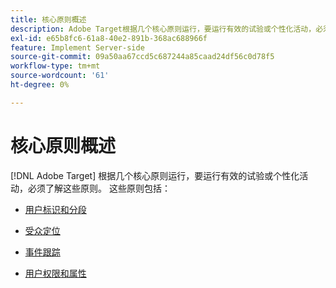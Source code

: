 ```yaml
---
title: 核心原则概述
description: Adobe Target根据几个核心原则运行，要运行有效的试验或个性化活动，必须了解这些原则。
exl-id: e65b8fc6-61a8-40e2-891b-368ac688966f
feature: Implement Server-side
source-git-commit: 09a50aa67ccd5c687244a85caad24df56c0d78f5
workflow-type: tm+mt
source-wordcount: '61'
ht-degree: 0%

---
```


# 核心原则概述

[!DNL Adobe Target] 根据几个核心原则运行，要运行有效的试验或个性化活动，必须了解这些原则。 这些原则包括：

* [用户标识和分段](user-identification-and-bucketing.md)

* [受众定位](audience-targeting.md)

* [事件跟踪](event-tracking.md)

* [用户权限和属性](user-permissions-and-properties.md)
